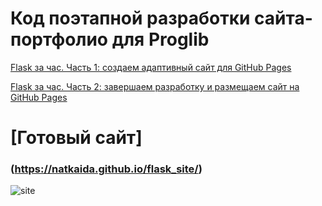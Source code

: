 # Код поэтапной разработки сайта-портфолио для Proglib

[Flask за час. Часть 1: создаем адаптивный сайт для GitHub Pages](https://proglib.io/p/flask-za-chas-chast-1-sozdaem-adaptivnyy-sayt-dlya-github-pages-2022-06-20)

[Flask за час. Часть 2: завершаем разработку и размещаем сайт на GitHub Pages](https://proglib.io/p/flask-za-chas-chast-2-zavershaem-razrabotku-i-razmeshchaem-sayt-na-github-pages-2022-06-22)

# [Готовый сайт]
### (https://natkaida.github.io/flask_site/)

![site](https://user-images.githubusercontent.com/85797091/176396130-943941d7-a5de-4828-af88-c5ed2657032f.jpg)
